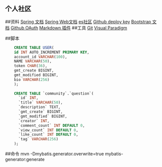 ## 个人社区

##资料 
[Spring 文档](https://spring.io/guides)
[Spring Web文档](https://spring.io/guides/gs/serving-web-content/)
[es社区](https://elasticsearch.cn/explore)
[Github deploy key](https://developer.github.com/v3/guides/managing-deploy-keys/#deploy-keys)
[Bootstrap 文档](https://v3.bootcss.com/getting-started/#download)
[Github OAuth](https://developer.github.com/apps/building-oauth-apps/creating-an-oauth-app/)
[Markdown 插件](http://editor.md.ipandao.com/)
##工具
[Git](https://www.git-scm.com/download/)
[Visual Paradigm](https://www.visual-paradigm.com/)

##脚本
```sql
    CREATE TABLE USER(
    id INT AUTO_INCREMENT PRIMARY KEY,
    account_id VARCHAR(100),
    NAME VARCHAR(50),
    token CHAR(36),
    gmt_create BIGINT,
    gmt_modified BIGINT,
    bio VARCHAR(256)
    );
    
    CREATE TABLE `community`.`question`(  
      `id` INT,
      `title` VARCHAR(50),
      `description` TEXT,
      `gmt_create` BIGINT,
      `gmt_modified` BIGINT,
      `creator` INT,
      `comment_count` INT DEFAULT 0,
      `view_count` INT DEFAULT 0,
      `like_count` INT DEFAULT 0,
      `tag` VARCHAR(256)
    );

```
##命令
mvn -Dmybatis.generator.overwrite=true mybatis-generator:generate